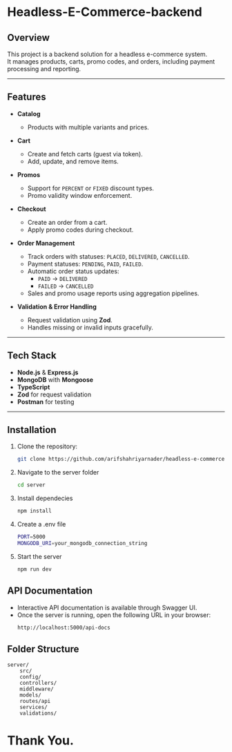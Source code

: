 # Headless-E-Commerce-backend

## Overview

This project is a backend solution for a headless e-commerce system.  
It manages products, carts, promo codes, and orders, including payment processing and reporting.

---

## Features

- **Catalog**
  - Products with multiple variants and prices.

- **Cart**
  - Create and fetch carts (guest via token).
  - Add, update, and remove items.

- **Promos**
  - Support for `PERCENT` or `FIXED` discount types.
  - Promo validity window enforcement.

- **Checkout**
  - Create an order from a cart.
  - Apply promo codes during checkout.

- **Order Management**
  - Track orders with statuses: `PLACED`, `DELIVERED`, `CANCELLED`.
  - Payment statuses: `PENDING`, `PAID`, `FAILED`.
  - Automatic order status updates:
    - `PAID` → `DELIVERED`
    - `FAILED` → `CANCELLED`
  - Sales and promo usage reports using aggregation pipelines.

- **Validation & Error Handling**
  - Request validation using **Zod**.
  - Handles missing or invalid inputs gracefully.

---

## Tech Stack

- **Node.js** & **Express.js**
- **MongoDB** with **Mongoose**
- **TypeScript**
- **Zod** for request validation
- **Postman** for testing

---

## Installation

1. Clone the repository:
    ```bash
    git clone https://github.com/arifshahriyarnader/headless-e-commerce-backend.git

2. Navigate to the server folder
    ```bash
    cd server

3. Install dependecies
    ```bash
    npm install

4. Create a .env file
    ```bash
    PORT=5000
    MONGODB_URI=your_mongodb_connection_string

5. Start the server
    ```bash
    npm run dev

## API Documentation
- Interactive API documentation is available through Swagger UI.
- Once the server is running, open the following URL in your browser:
  ```bash
  http://localhost:5000/api-docs


## Folder Structure

    server/
        src/
        config/
        controllers/
        middleware/
        models/
        routes/api
        services/
        validations/


# Thank You.